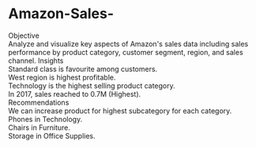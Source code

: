 # Amazon-Sales-
Objective </br>
Analyze and visualize key aspects of Amazon's sales data including sales performance by product category, customer segment, region, and sales channel. 
Insights </br>
Standard class is favourite among customers. </br>
West region is highest profitable. </br>
Technology is the highest selling product category. </br>
In 2017, sales reached to 0.7M (Highest). </br>
Recommendations </br>
We can increase product for highest subcategory for each category. </br>
Phones in Technology. </br>
Chairs in Furniture. </br>
Storage in Office Supplies. </br>
